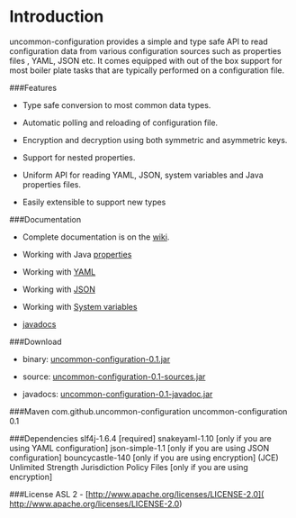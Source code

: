 # Introduction
uncommon-configuration provides a simple and type safe API to read configuration data from various configuration sources such as properties files , YAML, JSON etc. It comes equipped with out of the box
support for most boiler plate tasks that are typically performed on a configuration file.

###Features

+ Type safe conversion to most common data types.

+ Automatic polling and reloading of configuration file.

+ Encryption and decryption using both symmetric and asymmetric keys.

+ Support for nested properties.

+ Uniform API for reading YAML, JSON, system variables and Java properties files.

+ Easily extensible to support new types

###Documentation
+  Complete documentation is on the [wiki](https://github.com/MuhammadAshraf/uncommon-configuration/wiki).

+  Working with Java [properties](https://github.com/MuhammadAshraf/uncommon-configuration/wiki/PropertiesFile)

+  Working with [YAML](https://github.com/MuhammadAshraf/uncommon-configuration/wiki/YAMLFile)

+  Working with [JSON](https://github.com/MuhammadAshraf/uncommon-configuration/wiki/PropertiesFile)

+  Working with [System variables](https://github.com/MuhammadAshraf/uncommon-configuration/wiki/JsonFile)

+  [javadocs](http://muhammadashraf.github.com/uncommon-configuration/uncommon-configuration-0.1-javadoc/)

###Download

+  binary: [uncommon-configuration-0.1.jar](https://oss.sonatype.org/service/local/repositories/releases/content/com/github/uncommon-configuration/uncommon-configuration/0.1/uncommon-configuration-0.1.jar)

+  source: [uncommon-configuration-0.1-sources.jar](https://oss.sonatype.org/service/local/repositories/releases/content/com/github/uncommon-configuration/uncommon-configuration/0.1//uncommon-configuration-0.1-sources.jar)

+  javadocs: [uncommon-configuration-0.1-javadoc.jar](https://oss.sonatype.org/service/local/repositories/releases/content/com/github/uncommon-configuration/uncommon-configuration/0.1//uncommon-configuration-0.1-javadoc.jar)


###Maven
           <dependency>
            <groupId>com.github.uncommon-configuration</groupId>
            <artifactId>uncommon-configuration</artifactId>
            <version>0.1</version>
           </dependency>

###Dependencies
           slf4j-1.6.4 [required]
           snakeyaml-1.10  [only if you are using YAML configuration]
           json-simple-1.1 [only if you are using JSON configuration]
           bouncycastle-140 [only if you are using encryption]
           (JCE) Unlimited Strength Jurisdiction Policy Files  [only if you are using encryption]

###License
ASL 2 -  [http://www.apache.org/licenses/LICENSE-2.0]( http://www.apache.org/licenses/LICENSE-2.0)
